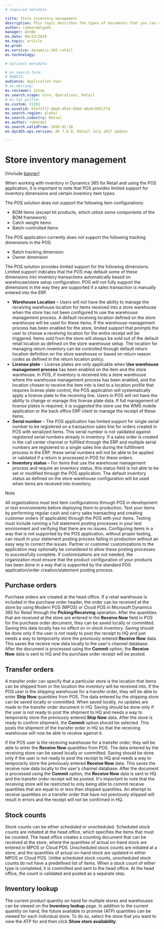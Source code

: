 ```yaml
---
# required metadata

title: Store inventory management
description: This topic describes the types of documents that you can use to manage inventory.
author: rubencdelgado
manager: AnnBe
ms.date: 04/23/2019
ms.topic: article
ms.prod: 
ms.service: dynamics-365-retail
ms.technology: 

# optional metadata

# ms.search.form: 
# ROBOTS: 
audience: Application User
# ms.devlang: 
ms.reviewer: josaw
ms.search.scope: Core, Operations, Retail
# ms.tgt_pltfrm: 
ms.custom: 21391
ms.assetid: bfef3717-d0e0-491d-8466-d8a9c995177d
ms.search.region: global
ms.search.industry: Retail
ms.author: rubendel
ms.search.validFrom: 2016-02-28
ms.dyn365.ops.version: AX 7.0.0, Retail July 2017 update

---
```


# Store inventory management

[!include [banner](includes/banner.md)]

When working with inventory in Dynamics 365 for Retail and using the POS application, it is important to note that POS provides limited support for inventory dimensions and certain inventory item types.

The POS solution does not support the following item configurations:

- BOM items (except kit products, which utilize some components of the BOM framework)
- Catch weight items
- Batch-controlled items

The POS application currently does not support the following tracking dimensions in the POS:

- Batch tracking dimension
- Owner dimension

The POS solution provides limited support for the following dimensions. Limited support indicates that the POS may default some of these dimensions into inventory transactions automatically based on warehouse/store setup configuration. POS will not fully support the dimensions in the way they are supported if a sales transaction is manually entered into the ERP. 

- **Warehouse Location** – Users will not have the ability to manage the receiving warehouse location for items received into a store warehouse when the store has not been configured to use the warehouse management process. A default receiving location defined on the store warehouse will be used for these items. If the warehouse management process has been enabled for the store, limited support that prompts the user to choose a receiving location for the entire receipt will be triggered. Items sold from the store will always be sold out of the default retail location as defined on the store warehouse setup. The location for managing return inventory can be controlled through default return location definition on the store warehouse or based on return reason codes as defined in the return location policy.
- **License plate** – License plates are only applicable when **Use warehouse management process** has been enabled on the item and the store warehouse. In POS, if inventory is received into a store warehouse where the warehouse management process has been enabled, and the location chosen to receive the item into is tied to a location profile that requires license plate control, the POS application will systematically apply a license plate to the receiving line. Users in POS will not have the ability to change or manage this license plate data. If full management of license plates is required, it is suggested the store use the WMS mobile application or the back office ERP client to manage the receipt of these items.
- **Serial number** – The POS application has limited support for single serial number to be registered on a transaction sales line for orders created in POS with serialized items. This serial number is not validated against registered serial numbers already in inventory. If a sales order is created in the call center channel or fulfilled through the ERP and multiple serial numbers are registered to a single sales line during the fulfillment process in the ERP, these serial numbers will not be able to be applied or validated if a return is processed in POS for these orders.
- **Inventory status** – For items that use the warehouse management process and require an inventory status, this status field is not able to be set or modified through the POS application. The default inventory status as defined on the store warehouse configuration will be used when items are received into inventory.

> [!NOTE]
> All organizations must test item configurations through POS in development or test environments before deploying them to production. Test your items by performing regular cash and carry sales transacting and creating customer orders (if applicable) through the POS with your items. Testing must include running a full statement posting processes in your test environment and verifying that there are no issues.
> Configuring items in a way that is not supported by the POS application, without proper testing, can result in your statement posting process failing in production without an easy way to correct the issues. Partner or customer customizations to the application may optionally be considered to allow these posting processes to successfully complete. If customizations are not needed, the organization must ensure that the product configuration of your products has been done in a way that is supported by the standard POS application/order creation/statement posting process.

## Purchase orders

Purchase orders are created at the head office. If a retail warehouse is included in the purchase order header, the order can be received at the store by using Modern POS (MPOS) or Cloud POS in Microsoft Dynamics 365 for Retail through the **Picking/Receiving** operation. After the quantities that are received at the store are entered in the **Receive Now** field in POS for the purchase order document, they can be saved locally or committed. Saving this data locally has no effect on in-stock inventory. Saving should be done only if the user is not ready to post the receipt to HQ and just needs a way to temporarily store the previously entered **Receive Now** data. This saves the receive now data locally to the user's channel database. After the document is processed using the **Commit** option, the **Receive Now** data is sent to HQ and the purchase order receipt will be posted. 

## Transfer orders

A transfer order can specify that a particular store is the location that items can be shipped from or the location the inventory will be received into. If the POS user is the shipping warehouse for a transfer order, they will be able to enter **Ship Now** quantities from POS. The data entered by the shipping store can be saved locally or committed. When saved locally, no updates are made to the transfer order document in HQ. Saving should be done only if the user is not ready to post the shipment to HQ and needs a way to temporarily store the previously entered **Ship Now** data. After the store is ready to confirm shipment, the **Commit** option should be selected. This posts the shipment of the transfer order in HQ so that the receiving warehouse will now be able to receive against it. 

If the POS user is the receiving warehouse for a transfer order, they will be able to enter the **Receive Now** quantities from POS. The data entered by the receiving store can be saved locally or committed. Saving should be done only if the user is not ready to post the receipt to HQ and needs a way to temporarily store the previously entered **Receive Now** data. This saves the receive now data locally to the user's channel database. After the document is processed using the **Commit** option, the **Receive Now** data is sent to HQ and the transfer order receipt will be posted. It's important to note that the receiving store will be restricted to only being able to commit receive quantities that are equal to or less than shipped quantities. An attempt to receive quantities on a transfer order that have not previously shipped will result in errors and the receipt will not be confirmed in HQ.

## Stock counts

Stock counts can be either scheduled or unscheduled. Scheduled stock counts are initiated at the head office, which specifies the items that must be counted. The head office creates a counting document that can be received at the store, where the quantities of actual on-hand stock are entered in MPOS or Cloud POS. Unscheduled stock counts are initiated at a store, and the quantities of actual on-hand stock are updated in either MPOS or Cloud POS. Unlike scheduled stock counts, unscheduled stock counts do not have a predefined list of items. When a stock count of either type is completed, it is committed and sent to the head office. At the head office, the count is validated and posted as a separate step.

## Inventory lookup

The current product quantity on hand for multiple stores and warehouses can be viewed on the **Inventory lookup** page. In addition to the current quantity on hand, the future available to promise (ATP) quantities can be viewed for each individual store. To do so, select the store that you want to view the ATP for and then click **Show store availability**.

